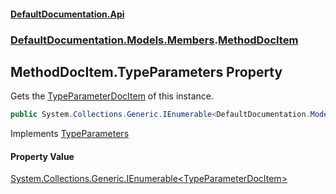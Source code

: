 #### [DefaultDocumentation\.Api](../../../../index.md 'index')
### [DefaultDocumentation\.Models\.Members](../../../../index.md#DefaultDocumentation.Models.Members 'DefaultDocumentation\.Models\.Members').[MethodDocItem](index.md 'DefaultDocumentation\.Models\.Members\.MethodDocItem')

## MethodDocItem\.TypeParameters Property

Gets the [TypeParameterDocItem](../../Parameters/TypeParameterDocItem/index.md 'DefaultDocumentation\.Models\.Parameters\.TypeParameterDocItem') of this instance\.

```csharp
public System.Collections.Generic.IEnumerable<DefaultDocumentation.Models.Parameters.TypeParameterDocItem> TypeParameters { get; }
```

Implements [TypeParameters](../../ITypeParameterizedDocItem/TypeParameters.md 'DefaultDocumentation\.Models\.ITypeParameterizedDocItem\.TypeParameters')

#### Property Value
[System\.Collections\.Generic\.IEnumerable&lt;](https://docs.microsoft.com/en-us/dotnet/api/System.Collections.Generic.IEnumerable-1 'System\.Collections\.Generic\.IEnumerable\`1')[TypeParameterDocItem](../../Parameters/TypeParameterDocItem/index.md 'DefaultDocumentation\.Models\.Parameters\.TypeParameterDocItem')[&gt;](https://docs.microsoft.com/en-us/dotnet/api/System.Collections.Generic.IEnumerable-1 'System\.Collections\.Generic\.IEnumerable\`1')